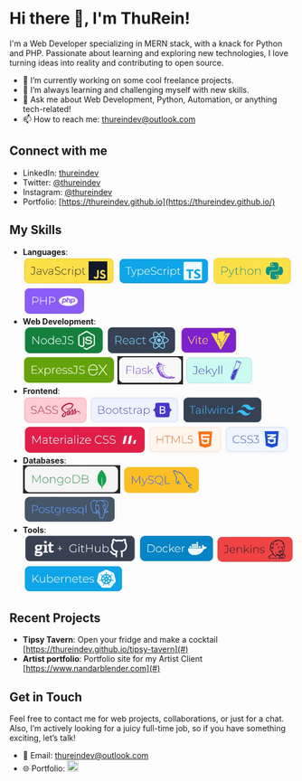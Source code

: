 <!--
**thureindev/thureindev** is a ✨ _special_ ✨ repository because its `README.md` (this file) appears on your GitHub profile.

Here are some ideas to get you started:

- 🔭 I’m currently working on ...
- 🌱 I’m currently learning ...
- 👯 I’m looking to collaborate on ...
- 🤔 I’m looking for help with ...
- 💬 Ask me about ...
- 📫 How to reach me: ...
- 😄 Pronouns: ...
- ⚡ Fun fact: ...
-->

# Hi there 👋, I'm ThuRein!

I'm a Web Developer specializing in MERN stack, with a knack for Python and PHP. Passionate about learning and exploring new technologies, I love turning ideas into reality and contributing to open source.

- 🔭 I’m currently working on some cool freelance projects.
- 🌱 I’m always learning and challenging myself with new skills.
- 💬 Ask me about Web Development, Python, Automation, or anything tech-related!
- 📫 How to reach me: [thureindev@outlook.com](mailto:thureindev@outlook.com)

## Connect with me
- LinkedIn: [thureindev](https://www.linkedin.com/in/thureindev/)
- Twitter: [@thureindev](https://twitter.com/thureindev)
- Instagram: [@thureindev](https://www.instagram.com/thureindev/)
- Portfolio: [https://thureindev.github.io](https://thureindev.github.io/)

## My Skills
- **Languages**: <br>
  <img src="./images/javascript.jpg" alt="JavaScript" height="50" /> 
  <img src="./images/typescript.jpg" alt="TypeScript" height="50" /> 
  <img src="./images/python.jpg" alt="Python" height="50" /> 
  <img src="./images/php.jpg" alt="PHP" height="50" />
- **Web Development**: <br>
  <img src="./images/nodejs.jpg" alt="NodeJS" height="50" /> 
  <img src="./images/react.jpg" alt="React" height="50" /> 
  <img src="./images/vite.jpg" alt="Vite" height="50" /> 
  <img src="./images/expressjs.jpg" alt="ExpressJS" height="50" /> 
  <img src="./images/flask.jpg" alt="Flask" height="50" /> 
  <img src="./images/jekyll.jpg" alt="Jekyll" height="50" /> 
- **Frontend**: <br>
  <img src="./images/sass.jpg" alt="SASS" height="50" /> 
  <img src="./images/bootstrap.jpg" alt="Bootstrap" height="50" /> 
  <img src="./images/tailwind.jpg" alt="Tailwind" height="50" /> 
  <img src="./images/materializecss.jpg" alt="Materialize CSS" height="50" />
  <img src="./images/html5.jpg" alt="HTML5" height="50" /> 
  <img src="./images/css3.jpg" alt="CSS3" height="50" />
- **Databases**: <br>
  <img src="./images/mongodb.jpg" alt="MongoDB" height="50" /> 
  <img src="./images/mysql.jpg" alt="MySQL" height="50" /> 
  <img src="./images/postgresql.jpg" alt="PostgreSQL" height="50" />
- **Tools**: <br>
  <img src="./images/git.jpg" alt="Git" height="50" /> 
  <img src="./images/docker.jpg" alt="Docker" height="50" /> 
  <img src="./images/jenkins.jpg" alt="Jenkins" height="50" />
  <img src="./images/kubernetes.jpg" alt="Kubernetes" height="50" />

## Recent Projects
- **Tipsy Tavern**: Open your fridge and make a cocktail [https://thureindev.github.io/tipsy-tavern](#)
- **Artist portfolio**: Portfolio site for my Artist Client [https://www.nandarblender.com](#)

## Get in Touch
Feel free to contact me for web projects, collaborations, or just for a chat. Also, I’m actively looking for a juicy full-time job, so if you have something exciting, let’s talk!
- 📧 Email: [thureindev@outlook.com](mailto:thureindev@outlook.com)
- 🌐 Portfolio: [<img src="./images/portfolio-logo.png" width="20" height="20"/>](https://thureindev.github.io/)

